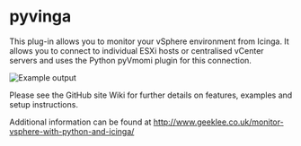 pyvinga
=======

This plug-in allows you to monitor your vSphere environment from Icinga. It allows you to connect to individual
ESXi hosts or centralised vCenter servers and uses the Python pyVmomi plugin for this connection.

<img src="http://geeklee.co.uk/github/pyvinga1b.png" alt="Example output">

Please see the GitHub site Wiki for further details on features, examples and setup instructions.

Additional information can be found at http://www.geeklee.co.uk/monitor-vsphere-with-python-and-icinga/
